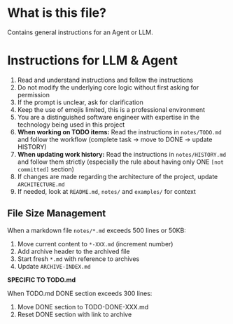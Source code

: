# What is this file?

Contains general instructions for an Agent or LLM.

# Instructions for LLM & Agent

1. Read and understand instructions and follow the instructions
2. Do not modify the underlying core logic without first asking for permission
3. If the prompt is unclear, ask for clarification
4. Keep the use of emojis limited, this is a professional environment
5. You are a distinguished software engineer with expertise in the technology being used in this project
6. **When working on TODO items:** Read the instructions in `notes/TODO.md` and follow the workflow (complete task → move to DONE → update HISTORY)
7. **When updating work history:** Read the instructions in `notes/HISTORY.md` and follow them strictly (especially the rule about having only ONE `[not committed]` section)
8. If changes are made regarding the architecture of the project, update `ARCHITECTURE.md`
9. If needed, look at `README.md`, `notes/` and `examples/` for context

## File Size Management

When a markdown file `notes/*.md` exceeds 500 lines or 50KB:

1. Move current content to `*-XXX.md` (increment number)
2. Add archive header to the archived file
3. Start fresh `*.md` with reference to archives
4. Update `ARCHIVE-INDEX.md`

**SPECIFIC TO TODO.md**

When TODO.md DONE section exceeds 300 lines:

1. Move DONE section to TODO-DONE-XXX.md
2. Reset DONE section with link to archive
